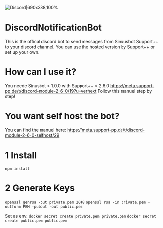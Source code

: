 
![Discord|690x388,100%](https://meta.support-pp.de/uploads/default/original/1X/e886fc655e0568a840e5a0f5fb955ce4e7f2e180.png)
# DiscordNotificationBot
This is the offical discord bot to send messages from Sinuusbot Support++ to your discord channel. You can use the hosted version by Support++ or set up your own.

# How can I use it?
You neede Sinusbot > 1.0.0 with Support++ > 2.6.0
https://meta.support-pp.de/t/discord-module-2-6-0/19?u=verhext
Follow this manuel step by step!

# You want self host the bot?
You can find the manuel here: https://meta.support-pp.de/t/discord-module-2-6-0-selfhost/29

# 1 Install 
`npm install`

# 2 Generate Keys
`openssl genrsa -out private.pem 2048`
`openssl rsa -in private.pem -outform PEM -pubout -out public.pem`

Set as env.
`docker secret create private.pem private.pem`
`docker secret create public.pem public.pem`